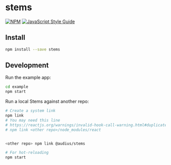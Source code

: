 # stems

> 

[![NPM](https://img.shields.io/npm/v/stems.svg)](https://www.npmjs.com/package/stems) [![JavaScript Style Guide](https://img.shields.io/badge/code_style-standard-brightgreen.svg)](https://standardjs.com)

## Install

```bash
npm install --save stems
```

## Development

Run the example app:

```bash
cd example
npm start
```

Run a local Stems against another repo:

```bash 
# Create a system link
npm link
# You may need this line
# https://reactjs.org/warnings/invalid-hook-call-warning.html#duplicate-react
# npm link <other repo>/node_modules/react


<other repo> npm link @audius/stems

# For hot-reloading
npm start
```